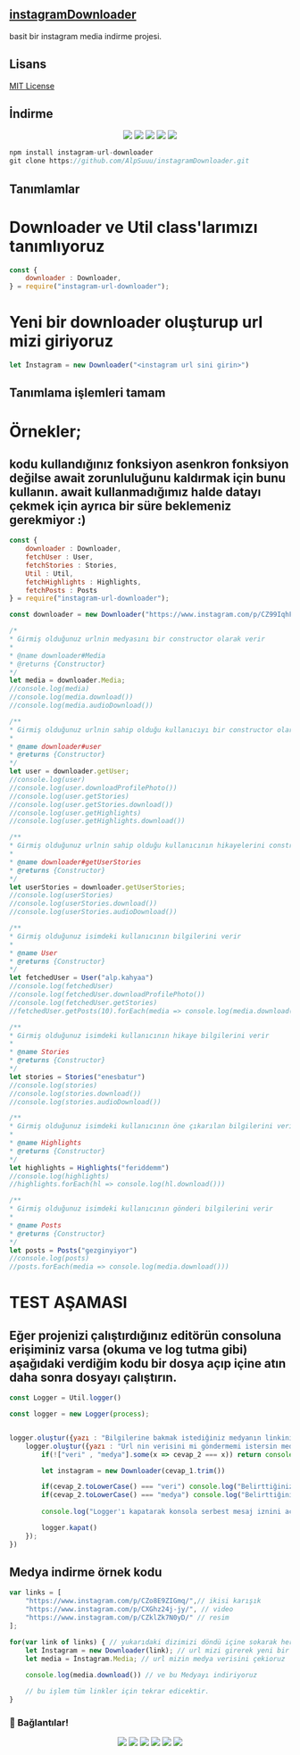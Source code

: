 ## [instagramDownloader](https://github.com/AlpSuuu/instagramDownloader/)
basit bir instagram media indirme projesi.

## Lisans
[MIT License](https://github.com/AlpSuuu/instagramDownloader/blob/main/LICENSE)

## İndirme
<div align="center">
    <img src="https://komarev.com/ghpvc/?username=AlpSuuu&color=blue"/>
    <img src="https://img.shields.io/npm/dt/instagram-url-downloader.svg?maxAge=3600"/>
    <img src="https://img.shields.io/badge/Unpacked%20Size-2.21%20MB-brightgreen"/>
    <img src="https://img.shields.io/npm/v/instagram-url-downloader?label=lasted%20version"/>
    <img src="https://img.shields.io/npm/l/instagram-url-downloader"/>
</div> 

```js
npm install instagram-url-downloader
git clone https://github.com/AlpSuuu/instagramDownloader.git
```
## Tanımlamlar
# Downloader ve Util class'larımızı tanımlıyoruz

```js
const { 
    downloader : Downloader,
} = require("instagram-url-downloader");
```
# Yeni bir downloader oluşturup url mizi giriyoruz
```js
let İnstagram = new Downloader("<instagram url sini girin>")
```
## Tanımlama işlemleri tamam

# Örnekler;

## kodu kullandığınız fonksiyon asenkron fonksiyon değilse await zorunluluğunu kaldırmak için bunu kullanın. await kullanmadığımız halde datayı çekmek için ayrıca bir süre beklemeniz gerekmiyor :)
 
```js
const { 
    downloader : Downloader,
    fetchUser : User,
    fetchStories : Stories,
    Util : Util,
    fetchHighlights : Highlights,
    fetchPosts : Posts
} = require("instagram-url-downloader");

const downloader = new Downloader("https://www.instagram.com/p/CZ99IqhFP80/");

/*
* Girmiş olduğunuz urlnin medyasını bir constructor olarak verir
* 
* @name downloader#Media
* @returns {Constructor}
*/
let media = downloader.Media;
//console.log(media)
//console.log(media.download())
//console.log(media.audioDownload())

/**
* Girmiş olduğunuz urlnin sahip olduğu kullanıcıyı bir constructor olarak verir
* 
* @name downloader#user
* @returns {Constructor}
*/
let user = downloader.getUser;
//console.log(user)
//console.log(user.downloadProfilePhoto())
//console.log(user.getStories)
//console.log(user.getStories.download())
//console.log(user.getHighlights)
//console.log(user.getHighlights.download())

/**
* Girmiş olduğunuz urlnin sahip olduğu kullanıcının hikayelerini constructor olarak verir
* 
* @name downloader#getUserStories
* @returns {Constructor}
*/
let userStories = downloader.getUserStories;
//console.log(userStories)
//console.log(userStories.download())
//console.log(userStories.audioDownload())

/**
* Girmiş olduğunuz isimdeki kullanıcının bilgilerini verir
* 
* @name User
* @returns {Constructor}
*/
let fetchedUser = User("alp.kahyaa")
//console.log(fetchedUser)
//console.log(fetchedUser.downloadProfilePhoto())
//console.log(fetchedUser.getStories)
//fetchedUser.getPosts(10).forEach(media => console.log(media.download()))

/**
* Girmiş olduğunuz isimdeki kullanıcının hikaye bilgilerini verir
* 
* @name Stories
* @returns {Constructor}
*/
let stories = Stories("enesbatur")
//console.log(stories)
//console.log(stories.download())
//console.log(stories.audioDownload())

/**
* Girmiş olduğunuz isimdeki kullanıcının öne çıkarılan bilgilerini verir
* 
* @name Highlights
* @returns {Constructor}
*/
let highlights = Highlights("feriddemm")
//console.log(highlights)
//highlights.forEach(hl => console.log(hl.download()))

/**
* Girmiş olduğunuz isimdeki kullanıcının gönderi bilgilerini verir
* 
* @name Posts
* @returns {Constructor}
*/
let posts = Posts("gezginyiyor")
//console.log(posts)
//posts.forEach(media => console.log(media.download()))
```

# TEST AŞAMASI

## Eğer projenizi çalıştırdığınız editörün consoluna erişiminiz varsa (okuma ve log tutma gibi) aşağıdaki verdiğim kodu bir dosya açıp içine atın daha sonra dosyayı çalıştırın.
```js
const Logger = Util.logger()

const logger = new Logger(process);


logger.oluştur({yazı : "Bilgilerine bakmak istediğiniz medyanın linkini giriniz...\r\n", ilkMesaj : true} , cevap_1=> {
    logger.oluştur({yazı : "Url nin verisini mi göndermemi istersin medyasını mı? lütfen sadece `veri` ya da `medya` olarak cevap verin!!!\r\n" , ilkMesaj : false}, cevap_2 => {
        if(!["veri" , "medya"].some(x => cevap_2 === x)) return console.log("lütfen sadece `medya` ya da `veri` yazınız!!!")

        let instagram = new Downloader(cevap_1.trim())

        if(cevap_2.toLowerCase() === "veri") console.log("Belirttiğiniz Urlnin bilgileri gönderiliyor...\n") , console.log(instagram.getData)
        if(cevap_2.toLowerCase() === "medya") console.log("Belirttiğiniz Urlnin Mediya bilgileri gönderiliyor...\n") , console.log(instagram.Media);
        
        console.log("Logger'ı kapatarak konsola serbest mesaj iznini açtım")

        logger.kapat()
    });
})
```
## Medya indirme örnek kodu
```js
var links = [
    "https://www.instagram.com/p/CZo8E9ZIGmq/",// ikisi karışık
    "https://www.instagram.com/p/CXGhz24j-jy/", // video 
    "https://www.instagram.com/p/CZklZk7N0yD/" // resim
];

for(var link of links) { // yukarıdaki dizimizi döndü içine sokarak her bir elementi teker teker çekiyoruz
    let İnstagram = new Downloader(link); // url mizi girerek yeni bir downloader oluşturuyoruz
    let media = İnstagram.Media; // url mizin medya verisini çekioruz
    
    console.log(media.download()) // ve bu Medyayı indiriyoruz

    // bu işlem tüm linkler için tekrar edicektir.
}
```
<h3>🌟 Bağlantılar!</h3>
<p align="center">
<a href="https://www.instagram.com/alp.kahyaa/" target"blank_"><img src="https://img.shields.io/badge/INSTAGRAM%20-DC3175.svg?&style=for-the-badge&logo=instagram&logoColor=white"></a>
<a href="https://twitch.tv/AlpSuuu" target"blank_"><img src="https://img.shields.io/badge/Twitch-9146FF?style=for-the-badge&logo=twitch&logoColor=white"></a>
<a href="https://open.spotify.com/user/5ksbqa8t6kdo38dmfi8nof51z?si=7389677a8b2e44ed" target"blank_"><img src="https://img.shields.io/badge/Spotify%20-1ed760.svg?&style=for-the-badge&logo=spotify&logoColor=white"></a>
<a href="mailto:alpkahya868@gmail.com?body=Merhaba" target"blank_"><img src="https://img.shields.io/badge/Gmail-09ffeb?style=for-the-badge&logo=gmail&logoColor=white"></a>
<a href="https://discord.com/users/721391768255594577" target"blank_"><img src="https://img.shields.io/badge/Discord-ffbb00?style=for-the-badge&logo=discord&logoColor=white"></a>
<a href="https://alpsu-u-teala.glitch.me" target"blank_"><img src="https://img.shields.io/badge/Website-ff0004?style=for-the-badge&logo=google&logoColor=white"></a>
</p>

